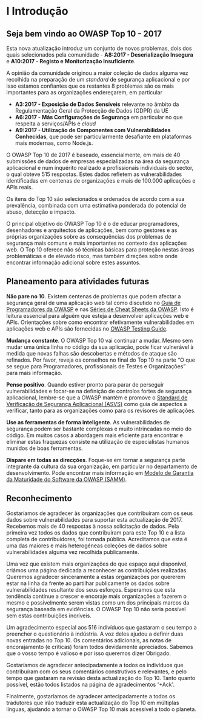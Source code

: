 # I Introdução

## Seja bem vindo ao OWASP Top 10 - 2017

Esta nova atualização introduz um conjunto de novos problemas, dois dos quais
selecionados pela comunidade - **A8:2017 - Deserialização Insegura** e
**A10:2017 - Registo e Monitorização Insuficiente**.

A opinião da comunidade originou a maior coleção de dados alguma vez recolhida
na preparação de um _standard_ de segurança aplicacional e por isso estamos
confiantes que os restantes 8 problemas são os mais importantes para as
organizações endereçarem, em particular

* **A3:2017 - Exposição de Dados Sensíveis** relevante no âmbito da
  Regulamentação Geral da Protecção de Dados (GDPR) da UE
* **A6:2017 - Más Configurações de Segurança** em particular no que respeita a
  serviços/APIs e _cloud_
* **A9:2017 - Utilização de Componentes com Vulnerabilidades Conhecidas**, que
  pode ser particularmente desafiante em plataformas mais modernas, como
  Node.js.

O OWASP Top 10 de 2017 é baseado, essencialmente, em mais de 40 submissões de
dados de empresas especializadas na área da segurança aplicacional e num
inquérito realizado a profissionais individuais do sector, o qual obteve 515
respostas. Estes dados refletem as vulnerabilidades identificadas em centenas de
organizações e mais de 100.000 aplicações e APIs reais.

Os itens do Top 10 são selecionados e ordenados de acordo com a sua prevalência,
combinada com uma estimativa ponderada do potencial de abuso, detecção e
impacto.

O principal objetivo do OWASP Top 10 é o de educar programadores, desenhadores
e arquitectos de aplicações, bem como gestores e as próprias organizações sobre
as consequências dos problemas de segurança mais comuns e mais importantes no
contexto das aplicações web. O Top 10 oferece não só técnicas básicas para
proteção nestas áreas problemáticas e de elevado risco, mas também direções
sobre onde encontrar informação adicional sobre estes assuntos.

## Planeamento para atividades futuras

**Não pare no 10**. Existem centenas de problemas que podem afectar a segurança
geral de uma aplicação web tal como discutido no [Guia de Programadores da
OWASP][1] e nas [Séries de Cheat Sheets da OWASP][2]. Isto é leitura essencial
para alguém que esteja a desenvolver aplicações web e APIs. Orientações sobre
como encontrar efetivamente vulnerabilidades em aplicações web e APIs são
fornecidas no [OWASP Testing Guide][3].

**Mudança constante**. O OWASP Top 10 vai continuar a mudar. Mesmo sem mudar uma
única linha no código da sua aplicação, pode ficar vulnerável à medida que novas
falhas são descobertas e métodos de ataque são refinados. Por favor, reveja os
conselhos no final do Top 10 na parte “O que se segue para Programadores,
profissionais de Testes e Organizações” para mais informação.

**Pense positivo**. Quando estiver pronto para parar de perseguir
vulnerabilidades e focar-se na definição de controlos fortes de segurança
aplicacional, lembre-se que a OWASP mantém e promove o [Standard de Verificação
de Segurança Aplicacional (ASVS)][4] como guia de aspectos a verificar, tanto
para as organizações como para os revisores de aplicações.

**Use as ferramentas de forma inteligente**. As vulnerabilidades de segurança
podem ser bastante complexas e muito intrincadas no meio do código. Em muitos
casos a abordagem mais eficiente para encontrar e eliminar estas fraquezas
consiste na utilização de especialistas humanos munidos de boas ferramentas.

**Dispare em todas as direcções**. Foque-se em tornar a segurança parte
integrante da cultura da sua organização, em particular no departamento de
desenvolvimento. Pode encontrar mais informação em [Modelo de Garantia da
Maturidade do Software da OWASP (SAMM)][5].

## Reconhecimento

Gostaríamos de agradecer às organizações que contribuíram com os seus dados
sobre vulnerabilidades para suportar esta actualização de 2017. Recebemos mais
de 40 respostas à nossa solicitação de dados. Pela primeira vez todos os dados
que contribuíram para este Top 10 e a lista completa de contribuidores, foi
tornada pública. Acreditamos que esta é uma das maiores e mais heterogéneas
coleções de dados sobre vulnerabilidades alguma vez recolhida publicamente.

Uma vez que existem mais organizações do que espaço aqui disponível, criámos uma
página dedicada a reconhecer as contribuições realizadas. Queremos agradecer
sinceramente a estas organizações por quererem estar na linha da frente ao
partilhar publicamente os dados sobre vulnerabilidades resultante dos seus
esforços. Esperamos que esta tendência continue a crescer e encoraje mais
organizações a fazerem o mesmo e possivelmente serem vistas como um dos
principais marcos da segurança baseada em evidências. O OWASP Top 10 não seria
possível sem estas contribuições incríveis.

Um agradecimento especial aos 516 indivíduos que gastaram o seu tempo a
preencher o questionário à indústria. A voz deles ajudou a definir duas novas
entradas no Top 10. Os comentários adicionais, as notas de encorajamento (e
críticas) foram todos devidamente apreciados. Sabemos que o vosso tempo é
valioso e por isso queremos dizer Obrigado.

Gostaríamos de agradecer antecipadamente a todos os indivíduos que contribuíram
com os seus comentários construtivos e relevantes, e pelo tempo que gastaram na
revisão desta actualização do Top 10. Tanto quanto possível, estão todos
listados na página de agradecimentos '+Ack'.

Finalmente, gostaríamos de agradecer antecipadamente a todos os tradutores que
irão traduzir esta actualização do Top 10 em múltiplas línguas, ajudando a
tornar o OWASP Top 10 mais acessível a todo o planeta.

[1]: https://www.owasp.org/index.php/OWASP_Guide_Project
[2]: https://www.owasp.org/index.php/Category:Cheatsheets
[3]: https://www.owasp.org/index.php/OWASP_Testing_Project
[4]: https://www.owasp.org/index.php/ASVS
[5]: https://www.owasp.org/index.php/OWASP_SAMM_Project

